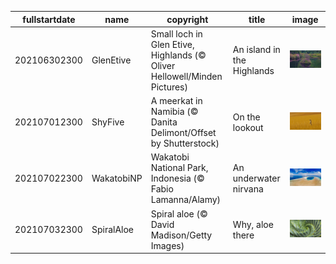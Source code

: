 |fullstartdate|name|copyright|title|image|
|--|--|--|--|--|
202106302300|GlenEtive|Small loch in Glen Etive, Highlands (© Oliver Hellowell/Minden Pictures)|An island in the Highlands|![](/en-GB/2021/07/202106302300GlenEtive.jpg)|
202107012300|ShyFive|A meerkat in Namibia (© Danita Delimont/Offset by Shutterstock)|On the lookout|![](/en-GB/2021/07/202107012300ShyFive.jpg)|
202107022300|WakatobiNP|Wakatobi National Park, Indonesia (© Fabio Lamanna/Alamy)|An underwater nirvana|![](/en-GB/2021/07/202107022300WakatobiNP.jpg)|
202107032300|SpiralAloe|Spiral aloe (© David Madison/Getty Images)|Why, aloe there|![](/en-GB/2021/07/202107032300SpiralAloe.jpg)|
